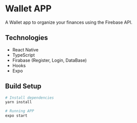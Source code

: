 # Wallet APP

A Wallet app to organize your finances using the Firebase API.

## Technologies
- React Native
- TypeScript
- Firabase (Register, Login, DataBase)
- Hooks
- Expo

## Build Setup

``` bash
# Install dependencies
yarn install

# Running APP
expo start
```
